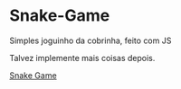 # Snake-Game

Simples joguinho da cobrinha, feito com JS 

Talvez implemente mais coisas depois.

[Snake Game](https://flaviofleck.github.io/Snake-Game/)
